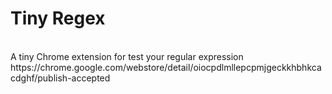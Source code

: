 # Tiny Regex
<br />
A tiny Chrome extension for test your regular expression
<br />
https://chrome.google.com/webstore/detail/oiocpdlmllepcpmjgeckkhbhkcacdghf/publish-accepted
